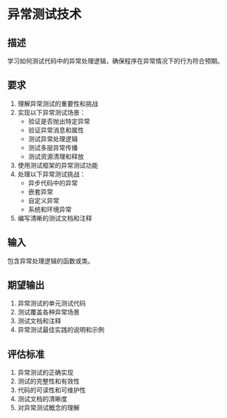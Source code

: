 # 异常测试技术

## 描述
学习如何测试代码中的异常处理逻辑，确保程序在异常情况下的行为符合预期。

## 要求
1. 理解异常测试的重要性和挑战
2. 实现以下异常测试场景：
   - 验证是否抛出特定异常
   - 验证异常消息和属性
   - 测试异常处理逻辑
   - 测试多层异常传播
   - 测试资源清理和释放
3. 使用测试框架的异常测试功能
4. 处理以下异常测试挑战：
   - 异步代码中的异常
   - 嵌套异常
   - 自定义异常
   - 系统和环境异常
5. 编写清晰的测试文档和注释

## 输入
包含异常处理逻辑的函数或类。

## 期望输出
1. 异常测试的单元测试代码
2. 测试覆盖各种异常场景
3. 测试文档和注释
4. 异常测试最佳实践的说明和示例

## 评估标准
1. 异常测试的正确实现
2. 测试的完整性和有效性
3. 代码的可读性和可维护性
4. 测试文档的清晰度
5. 对异常测试概念的理解